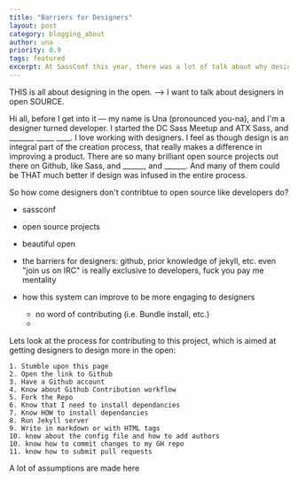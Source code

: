 ```yaml
---
title: "Barriers for Designers"
layout: post
category: blogging_about
author: una
priority: 0.9
tags: featured
excerpt: At SassConf this year, there was a lot of talk about why designers don't contribute to open source, and how we can start to influence change.
---
```


THIS is all about designing in the open.
--> I want to talk about designers in open SOURCE.

Hi all, before I get into it &mdash; my name is Una (pronounced you-na), and I'm a designer turned developer. I started the DC Sass Meetup and ATX Sass, and _______ _____ ____. I love working with designers. I feel as though design is an integral part of the creation process, that really makes a difference in improving a product. There are so many brilliant open source projects out there on Github, like Sass, and ______, and ______. And many of them could be THAT much better if design was infused in the entire process.

So how come designers don't contribtue to open source like developers do?

- sassconf

- open source projects
- beautiful open

- the barriers for designers: github, prior knowledge of jekyll, etc. even "join us on IRC" is really exclusive to developers, fuck you pay me mentality

- how this system can improve to be more engaging to designers
	- no word of contributing (i.e. Bundle install, etc.)
	- 

Lets look at the process for contributing to this project, which is aimed at getting designers to design more in the open: 

	1. Stumble upon this page
	2. Open the link to Github
	3. Have a Github account
	4. Know about Github Contribution workflow
	5. Fork the Repo
	6. Know that I need to install dependancies 
	7. Know HOW to install dependancies
	8. Run Jekyll server
	9. Write in markdown or with HTML tags
	10. know about the config file and how to add authors
	10. know how to commit changes to my GH repo
	11. know how to submit pull requests

A lot of assumptions are made here